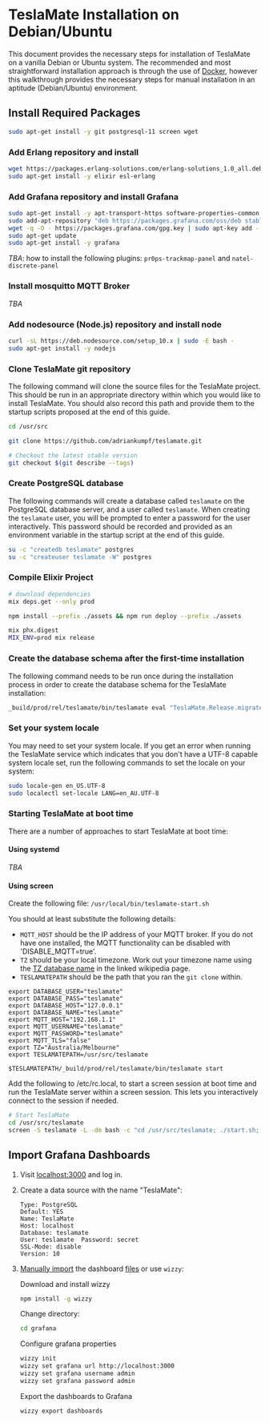 # TeslaMate Installation on Debian/Ubuntu

This document provides the necessary steps for installation of TeslaMate on a vanilla Debian or Ubuntu system. The recommended and most straightforward installation approach is through the use of [Docker](docker.md), however this walkthrough provides the necessary steps for manual installation in an aptitude (Debian/Ubuntu) environment.

## Install Required Packages

```bash
sudo apt-get install -y git postgresql-11 screen wget
```

### Add Erlang repository and install

```bash
wget https://packages.erlang-solutions.com/erlang-solutions_1.0_all.deb && sudo dpkg -i erlang-solutions_1.0_all.deb
sudo apt-get install -y elixir esl-erlang
```

### Add Grafana repository and install Grafana

```bash
sudo apt-get install -y apt-transport-https software-properties-common
sudo add-apt-repository "deb https://packages.grafana.com/oss/deb stable main"
wget -q -O - https://packages.grafana.com/gpg.key | sudo apt-key add -
sudo apt-get update
sudo apt-get install -y grafana
```

_TBA_: how to install the following plugins: `pr0ps-trackmap-panel` and `natel-discrete-panel`

### Install mosquitto MQTT Broker

_TBA_

### Add nodesource (Node.js) repository and install node

```bash
curl -sL https://deb.nodesource.com/setup_10.x | sudo -E bash -
sudo apt-get install -y nodejs
```

### Clone TeslaMate git repository

The following command will clone the source files for the TeslaMate project. This should be run in an appropriate directory within which you would like to install TeslaMate. You should also record this path and provide them to the startup scripts proposed at the end of this guide.

```bash
cd /usr/src

git clone https://github.com/adriankumpf/teslamate.git

# Checkout the latest stable version
git checkout $(git describe --tags)
```

### Create PostgreSQL database

The following commands will create a database called `teslamate` on the PostgreSQL database server, and a user called `teslamate`. When creating the `teslamate` user, you will be prompted to enter a password for the user interactively. This password should be recorded and provided as an environment variable in the startup script at the end of this guide.

```bash
su -c "createdb teslamate" postgres
su -c "createuser teslamate -W" postgres
```

### Compile Elixir Project

```bash
# download dependencies
mix deps.get --only prod

npm install --prefix ./assets && npm run deploy --prefix ./assets

mix phx.digest
MIX_ENV=prod mix release
```

### Create the database schema after the first-time installation

The following command needs to be run once during the installation process in order to create the database schema for the TeslaMate installation:

```bash
_build/prod/rel/teslamate/bin/teslamate eval "TeslaMate.Release.migrate"
```

### Set your system locale

You may need to set your system locale. If you get an error when running the TeslaMate service which indicates that you don't have a UTF-8 capable system locale set, run the following commands to set the locale on your system:

```bash
sudo locale-gen en_US.UTF-8
sudo localectl set-locale LANG=en_AU.UTF-8
```

### Starting TeslaMate at boot time

There are a number of approaches to start TeslaMate at boot time:

#### Using systemd

_TBA_

#### Using screen

Create the following file: `/usr/local/bin/teslamate-start.sh`

You should at least substitute the following details:

- `MQTT_HOST` should be the IP address of your MQTT broker. If you do not have one installed, the MQTT functionality can be disabled with 'DISABLE_MQTT=true'.
- `TZ` should be your local timezone. Work out your timezone name using the [TZ database name](https://en.wikipedia.org/wiki/List_of_tz_database_time_zones) in the linked wikipedia page.
- `TESLAMATEPATH` should be the path that you ran the `git clone` within.

```
export DATABASE_USER="teslamate"
export DATABASE_PASS="teslamate"
export DATABASE_HOST="127.0.0.1"
export DATABASE_NAME="teslamate"
export MQTT_HOST="192.168.1.1"
export MQTT_USERNAME="teslamate"
export MQTT_PASSWORD="teslamate"
export MQTT_TLS="false"
export TZ="Australia/Melbourne"
export TESLAMATEPATH=/usr/src/teslamate

$TESLAMATEPATH/_build/prod/rel/teslamate/bin/teslamate start
```

Add the following to /etc/rc.local, to start a screen session at boot time and run the TeslaMate server within a screen session. This lets you interactively connect to the session if needed.

```bash
# Start TeslaMate
cd /usr/src/teslamate
screen -S teslamate -L -dm bash -c "cd /usr/src/teslamate; ./start.sh; exec sh"
```

## Import Grafana Dashboards

1.  Visit [localhost:3000](http://localhost:3000) and log in.

2.  Create a data source with the name "TeslaMate":

    ```
    Type: PostgreSQL
    Default: YES
    Name: TeslaMate
    Host: localhost
    Database: teslamate
    User: teslamate  Password: secret
    SSL-Mode: disable
    Version: 10
    ```

3.  [Manually import](https://grafana.com/docs/reference/export_import/#importing-a-dashboard) the dashboard [files](https://github.com/adriankumpf/teslamate/tree/master/grafana/dashboards) or use `wizzy`:

    Download and install wizzy

    ```bash
    npm install -g wizzy
    ```

    Change directory:

    ```bash
    cd grafana
    ```

    Configure grafana properties

    ```bash
    wizzy init
    wizzy set grafana url http://localhost:3000
    wizzy set grafana username admin
    wizzy set grafana password admin
    ```

    Export the dashboards to Grafana

    ```bash
    wizzy export dashboards
    ```
